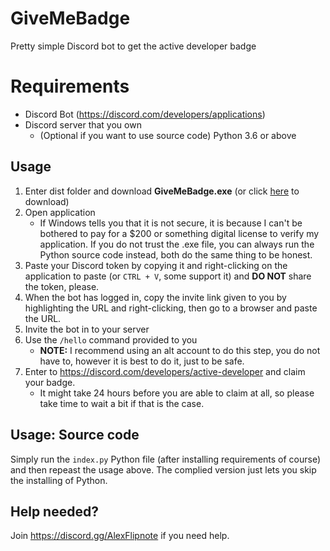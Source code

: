 # GiveMeBadge
Pretty simple Discord bot to get the active developer badge

# Requirements
- Discord Bot (https://discord.com/developers/applications)
- Discord server that you own
  - (Optional if you want to use source code) Python 3.6 or above

## Usage
1. Enter dist folder and download **GiveMeBadge.exe** (or click [here](https://github.com/AlexFlipnote/GiveMeBadge/raw/master/dist/GiveMeBadge.exe) to download)
2. Open application
   - If Windows tells you that it is not secure, it is because I can't be bothered to pay for a $200 or something digital license to verify my application. If you do not trust the .exe file, you can always run the Python source code instead, both do the same thing to be honest.
3. Paste your Discord token by copying it and right-clicking on the application to paste (or `CTRL + V`, some support it) and **DO NOT** share the token, please.
4. When the bot has logged in, copy the invite link given to you by highlighting the URL and right-clicking, then go to a browser and paste the URL.
5. Invite the bot in to your server
6. Use the `/hello` command provided to you
   - **NOTE:** I recommend using an alt account to do this step, you do not have to, however it is best to do it, just to be safe.
7. Enter to https://discord.com/developers/active-developer and claim your badge.
   - It might take 24 hours before you are able to claim at all, so please take time to wait a bit if that is the case.

## Usage: Source code
Simply run the `index.py` Python file (after installing requirements of course) and then repeast the usage above. The complied version just lets you skip the installing of Python.


## Help needed?
Join https://discord.gg/AlexFlipnote if you need help.
